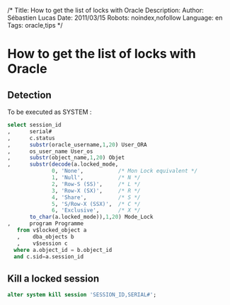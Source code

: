 /*
Title: How to get the list of locks with Oracle
Description: 
Author: Sébastien Lucas
Date: 2011/03/15
Robots: noindex,nofollow
Language: en
Tags: oracle,tips
*/
# How to get the list of locks with Oracle

## Detection
To be executed as SYSTEM : 
```sql
select session_id
,      serial#
,      c.status
,      substr(oracle_username,1,20) User_ORA
,      os_user_name User_os
,      substr(object_name,1,20) Objet
,      substr(decode(a.locked_mode,
              0, 'None',           /* Mon Lock equivalent */
              1, 'Null',           /* N */
              2, 'Row-S (SS)',     /* L */
              3, 'Row-X (SX)',     /* R */
              4, 'Share',          /* S */
              5, 'S/Row-X (SSX)',  /* C */
              6, 'Exclusive',      /* X */
       to_char(a.locked_mode)),1,20) Mode_Lock
,      program Programme
   from v$locked_object a
   ,    dba_objects b
   ,    v$session c 
  where a.object_id = b.object_id
  and c.sid=a.session_id
```

## Kill a locked session

```sql
alter system kill session 'SESSION_ID,SERIAL#';
```








